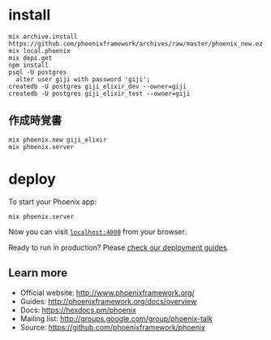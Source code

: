 # install

```
mix archive.install https://github.com/phoenixframework/archives/raw/master/phoenix_new.ez
mix local.phoenix
mix deps.get
npm install
psql -U postgres
  alter user giji with password 'giji';
createdb -U postgres giji_elixir_dev --owner=giji
createdb -U postgres giji_elixir_test --owner=giji
```

## 作成時覚書
```
mix phoenix.new giji_elixir
mix phoenix.server
```

# deploy

To start your Phoenix app:

```
mix phoenix.server
```


Now you can visit [`localhost:4000`](http://localhost:4000) from your browser.

Ready to run in production? Please [check our deployment guides](http://www.phoenixframework.org/docs/deployment).

## Learn more

  * Official website: http://www.phoenixframework.org/
  * Guides: http://phoenixframework.org/docs/overview
  * Docs: https://hexdocs.pm/phoenix
  * Mailing list: http://groups.google.com/group/phoenix-talk
  * Source: https://github.com/phoenixframework/phoenix
